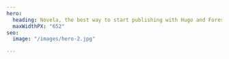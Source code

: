 ```yaml
---
hero:
  heading: Novela, the best way to start publishing with Hugo and Forestry.
  maxWidthPX: "652"
seo:
  image: "/images/hero-2.jpg"

---
```

